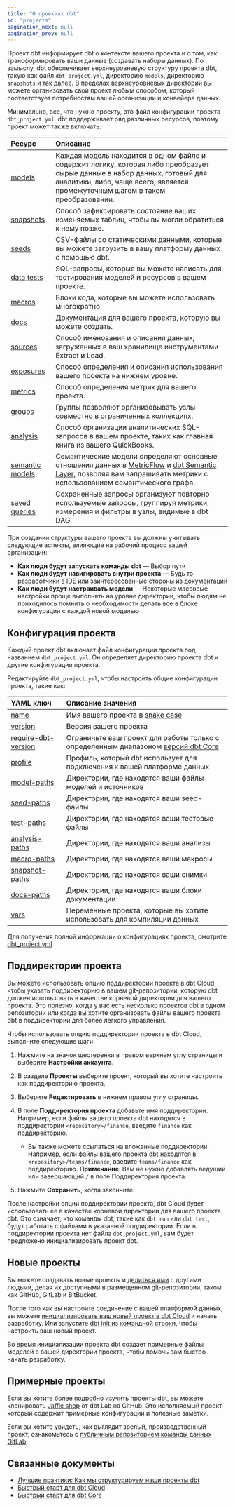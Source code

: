 ```yaml
---
title: "О проектах dbt"
id: "projects"
pagination_next: null
pagination_prev: null
---
```


Проект dbt информирует dbt о контексте вашего проекта и о том, как трансформировать ваши данные (создавать наборы данных). По замыслу, dbt обеспечивает верхнеуровневую структуру проекта dbt, такую как файл `dbt_project.yml`, директорию `models`, директорию `snapshots` и так далее. В пределах верхнеуровневых директорий вы можете организовать свой проект любым способом, который соответствует потребностям вашей организации и конвейера данных.

Минимально, все, что нужно проекту, это файл конфигурации проекта `dbt_project.yml`. dbt поддерживает ряд различных ресурсов, поэтому проект может также включать:

| Ресурс  | Описание  |
| :--- | :--- |
| [models](/docs/build/models) | Каждая модель находится в одном файле и содержит логику, которая либо преобразует сырые данные в набор данных, готовый для аналитики, либо, чаще всего, является промежуточным шагом в таком преобразовании. |
| [snapshots](/docs/build/snapshots) | Способ зафиксировать состояние ваших изменяемых таблиц, чтобы вы могли обратиться к нему позже. |
| [seeds](/docs/build/seeds) | CSV-файлы со статическими данными, которые вы можете загрузить в вашу платформу данных с помощью dbt. |
| [data tests](/docs/build/data-tests) | SQL-запросы, которые вы можете написать для тестирования моделей и ресурсов в вашем проекте. |
| [macros](/docs/build/jinja-macros) | Блоки кода, которые вы можете использовать многократно. |
| [docs](/docs/build/documentation) | Документация для вашего проекта, которую вы можете создать. |
| [sources](/docs/build/sources) | Способ именования и описания данных, загруженных в ваш хранилище инструментами Extract и Load. |
| [exposures](/docs/build/exposures) | Способ определения и описания использования вашего проекта на нижнем уровне. |
| [metrics](/docs/build/build-metrics-intro) | Способ определения метрик для вашего проекта. |
| [groups](/docs/build/groups) | Группы позволяют организовывать узлы совместно в ограниченных коллекциях. |
| [analysis](/docs/build/analyses) | Способ организации аналитических SQL-запросов в вашем проекте, таких как главная книга из вашего QuickBooks. |
| [semantic models](/docs/build/semantic-models) | Семантические модели определяют основные отношения данных в [MetricFlow](/docs/build/about-metricflow) и [dbt Semantic Layer](/docs/use-dbt-semantic-layer/dbt-sl), позволяя вам запрашивать метрики с использованием семантического графа. |
| [saved queries](/docs/build/saved-queries) | Сохраненные запросы организуют повторно используемые запросы, группируя метрики, измерения и фильтры в узлы, видимые в dbt DAG. |

При создании структуры вашего проекта вы должны учитывать следующие аспекты, влияющие на рабочий процесс вашей организации:

* **Как люди будут запускать команды dbt** &mdash; Выбор пути
* **Как люди будут навигировать внутри проекта** &mdash; Будь то разработчики в IDE или заинтересованные стороны из документации
* **Как люди будут настраивать модели** &mdash; Некоторые массовые настройки проще выполнять на уровне директории, чтобы людям не приходилось помнить о необходимости делать все в блоке конфигурации с каждой новой моделью

## Конфигурация проекта
Каждый проект dbt включает файл конфигурации проекта под названием `dbt_project.yml`. Он определяет директорию проекта dbt и другие конфигурации проекта.

Редактируйте `dbt_project.yml`, чтобы настроить общие конфигурации проекта, такие как:

<div align="center">

| YAML ключ  | Описание значения  |
| :--- | :--- |
| [name](/reference/project-configs/name) | Имя вашего проекта в [snake case](https://en.wikipedia.org/wiki/Snake_case) |
| [version](/reference/project-configs/version) | Версия вашего проекта |
| [require-dbt-version](/reference/project-configs/require-dbt-version) | Ограничьте ваш проект для работы только с определенным диапазоном [версий dbt Core](/docs/dbt-versions/core) |
| [profile](/reference/project-configs/profile) | Профиль, который dbt использует для подключения к вашей платформе данных |
| [model-paths](/reference/project-configs/model-paths) | Директории, где находятся ваши файлы моделей и источников  |
| [seed-paths](/reference/project-configs/seed-paths) | Директории, где находятся ваши seed-файлы |
| [test-paths](/reference/project-configs/test-paths) | Директории, где находятся ваши тестовые файлы |
| [analysis-paths](/reference/project-configs/analysis-paths) | Директории, где находятся ваши анализы |
| [macro-paths](/reference/project-configs/macro-paths) | Директории, где находятся ваши макросы |
| [snapshot-paths](/reference/project-configs/snapshot-paths) | Директории, где находятся ваши снимки |
| [docs-paths](/reference/project-configs/docs-paths) | Директории, где находятся ваши блоки документации |
| [vars](/docs/build/project-variables) | Переменные проекта, которые вы хотите использовать для компиляции данных |

</div>

Для получения полной информации о конфигурациях проекта, смотрите [dbt_project.yml](/reference/dbt_project.yml).

## Поддиректории проекта

Вы можете использовать опцию поддиректории проекта в dbt Cloud, чтобы указать поддиректорию в вашем git-репозитории, которую dbt должен использовать в качестве корневой директории для вашего проекта. Это полезно, когда у вас есть несколько проектов dbt в одном репозитории или когда вы хотите организовать файлы вашего проекта dbt в поддиректории для более легкого управления.

Чтобы использовать опцию поддиректории проекта в dbt Cloud, выполните следующие шаги:

1. Нажмите на значок шестеренки в правом верхнем углу страницы и выберите **Настройки аккаунта**.

2. В разделе **Проекты** выберите проект, который вы хотите настроить как поддиректорию проекта.

3. Выберите **Редактировать** в нижнем правом углу страницы.

4. В поле **Поддиректория проекта** добавьте имя поддиректории. Например, если файлы вашего проекта dbt находятся в поддиректории `<repository>/finance`, введите `finance` как поддиректорию.

    * Вы также можете ссылаться на вложенные поддиректории. Например, если файлы вашего проекта dbt находятся в `<repository>/teams/finance`, введите `teams/finance` как поддиректорию. **Примечание**: Вам не нужно добавлять ведущий или завершающий `/` в поле Поддиректория проекта.

5. Нажмите **Сохранить**, когда закончите.

После настройки опции поддиректории проекта, dbt Cloud будет использовать ее в качестве корневой директории для вашего проекта dbt. Это означает, что команды dbt, такие как `dbt run` или `dbt test`, будут работать с файлами в указанной поддиректории. Если в поддиректории проекта нет файла `dbt_project.yml`, вам будет предложено инициализировать проект dbt.

## Новые проекты

Вы можете создавать новые проекты и [делиться ими](/docs/collaborate/git-version-control) с другими людьми, делая их доступными в размещенном git-репозитории, таком как GitHub, GitLab и BitBucket.

После того как вы настроите соединение с вашей платформой данных, вы можете [инициализировать ваш новый проект в dbt Cloud](/guides) и начать разработку. Или запустите [dbt init из командной строки](/reference/commands/init), чтобы настроить ваш новый проект.

Во время инициализации проекта dbt создает примерные файлы моделей в вашей директории проекта, чтобы помочь вам быстро начать разработку.

## Примерные проекты

Если вы хотите более подробно изучить проекты dbt, вы можете клонировать [Jaffle shop](https://github.com/dbt-labs/jaffle_shop) от dbt Lab на GitHub. Это исполняемый проект, который содержит примерные конфигурации и полезные заметки.

Если вы хотите увидеть, как выглядит зрелый, производственный проект, ознакомьтесь с [публичным репозиторием команды данных GitLab](https://gitlab.com/gitlab-data/analytics/-/tree/master/transform/snowflake-dbt).

## Связанные документы
* [Лучшие практики: Как мы структурируем наши проекты dbt](/best-practices/how-we-structure/1-guide-overview)
* [Быстрый старт для dbt Cloud](/guides)
* [Быстрый старт для dbt Core](/guides/manual-install)